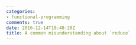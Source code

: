 ```yaml
---
categories:
- functional-programming
comments: true
date: 2016-12-14T18:48:28Z
title: A common misunderstanding about `reduce`
---
```


